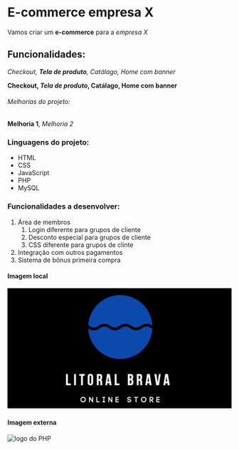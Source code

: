 # E-commerce empresa X

Vamos criar um **e-commerce** para a *empresa X* 

## Funcionalidades:

_Checkout, **Tela de produto**, Catálago, Home com banner_

**Checkout, _Tela de produto_, Catálago, Home com banner**

###### Melhorias do projeto: 

__Melhoria 1__, _Melhoria 2_

### Linguagens do projeto: 

* HTML
* CSS
* JavaScript
* PHP
* MySQL

### Funcionalidades a desenvolver:

1. Área de membros
    1. Login diferente para grupos de cliente
    2. Desconto especial para grupos de cliente
    3. CSS diferente para grupos de clinte
2. Integração com outros pagamentos
3. Sistema de bônus primeira compra

#### Imagem local

![Logo loja](img/logo%20litoralbrava.jpg)

#### Imagem externa

![logo do PHP](https://upload.wikimedia.org/wikipedia/commons/2/27/PHP-logo.svg)